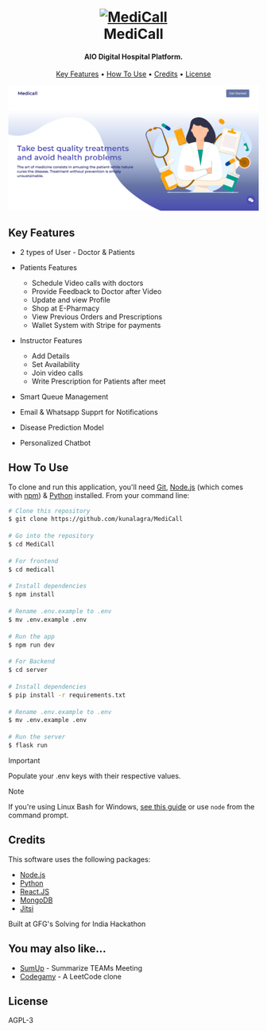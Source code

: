 <h1 align="center">
  <br>
  <a href="https://medicall.onrender.com/"><img src="https://raw.githubusercontent.com/kunalagra/MediCall/main/medicall/public/logo512.png" alt="MediCall" width="200"></a>
  <br>
  MediCall
  <br>
</h1>

<h4 align="center">AIO Digital Hospital Platform.</h4>

<p align="center">
  <a href="#key-features">Key Features</a> •
  <a href="#how-to-use">How To Use</a> •
  <a href="#credits">Credits</a> •
  <a href="#license">License</a>
</p>

![screenshot](https://raw.githubusercontent.com/kunalagra/MediCall/main/medicall/public/screenshot.png)

## Key Features

* 2 types of User - Doctor & Patients
* Patients Features
  - Schedule Video calls with doctors
  - Provide Feedback to Doctor after Video 
  - Update and view Profile
  - Shop at E-Pharmacy
  - View Previous Orders and Prescriptions
  - Wallet System with Stripe for payments
    
* Instructor Features
  - Add Details
  - Set Availability
  - Join video calls
  - Write Prescription for Patients after meet
    
* Smart Queue Management
* Email & Whatsapp Supprt for Notifications
* Disease Prediction Model
* Personalized Chatbot

## How To Use

To clone and run this application, you'll need [Git](https://git-scm.com), [Node.js](https://nodejs.org/en/download/) (which comes with [npm](http://npmjs.com)) & [Python](https://www.python.org/) installed. From your command line:

```bash
# Clone this repository
$ git clone https://github.com/kunalagra/MediCall

# Go into the repository
$ cd MediCall

# For frontend
$ cd medicall

# Install dependencies
$ npm install

# Rename .env.example to .env
$ mv .env.example .env

# Run the app
$ npm run dev

# For Backend
$ cd server

# Install dependencies
$ pip install -r requirements.txt

# Rename .env.example to .env
$ mv .env.example .env

# Run the server
$ flask run 
```
> [!IMPORTANT]  
> Populate your .env keys with their respective values. 

> [!NOTE]
> If you're using Linux Bash for Windows, [see this guide](https://www.howtogeek.com/261575/how-to-run-graphical-linux-desktop-applications-from-windows-10s-bash-shell/) or use `node` from the command prompt.

## Credits

This software uses the following packages:

- [Node.js](https://nodejs.org/)
- [Python](https://www.python.org/)
- [React.JS](https://react.dev/)
- [MongoDB](https://www.mongodb.com/)
- [Jitsi](https://github.com/jitsi/jitsi)

Built at GFG's Solving for India Hackathon


## You may also like...

- [SumUp](https://github.com/kunalagra/SumUp) - Summarize TEAMs Meeting
- [Codegamy](https://github.com/kunalagra/codegamy) - A LeetCode clone

## License

AGPL-3
